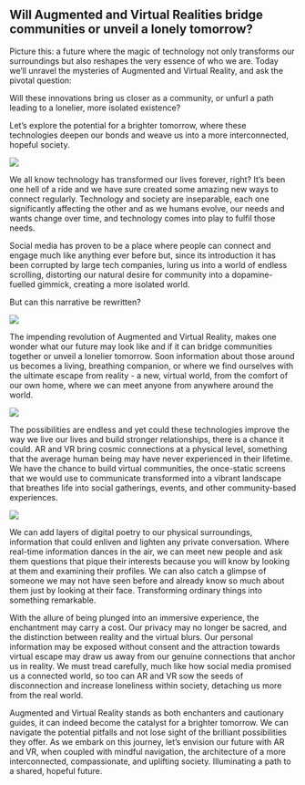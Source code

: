 ## Will Augmented and Virtual Realities bridge communities or unveil a lonely tomorrow?

Picture this: a future where the magic of technology not only transforms our surroundings but also reshapes the very essence of who we are. Today we’ll unravel the mysteries of Augmented and Virtual Reality, and ask the pivotal question:

Will these innovations bring us closer as a community, or unfurl a path leading to a lonelier, more isolated existence?

Let’s explore the potential for a brighter tomorrow, where these technologies deepen our bonds and weave us into a more interconnected, hopeful society.

<div class="left-image-con">
<img src="/img/blogs/3_1.png" />
<div>

We all know technology has transformed our lives forever, right? It’s been one hell of a ride and we have sure created some amazing new ways to connect regularly. Technology and society are inseparable, each one significantly affecting the other and as we humans evolve, our needs and wants change over time, and technology comes into play to fulfil those needs.

Social media has proven to be a place where people can connect and engage much like anything ever before but, since its introduction it has been corrupted by large tech companies, luring us into a world of endless scrolling, distorting our natural desire for community into a dopamine-fuelled gimmick, creating a more isolated world.

But can this narrative be rewritten?

</div>
</div>

<div class="left-image-con">
<img src="/img/blogs/3_2.png" />
<div>

The impending revolution of Augmented and Virtual Reality, makes one wonder what our future may look like and if it can bridge communities together or unveil a lonelier tomorrow. Soon information about those around us becomes a living, breathing companion, or where we find ourselves with the ultimate escape from reality - a new, virtual world, from the comfort of our own home, where we can meet anyone from anywhere around the world.

</div>
</div>

<div class="left-image-con">
<img src="/img/blogs/3_3.png" />
<div>

The possibilities are endless and yet could these technologies improve the way we live our lives and build stronger relationships, there is a chance it could. AR and VR bring cosmic connections at a physical level, something that the average human being may have never experienced in their lifetime. We have the chance to build virtual communities, the once-static screens that we would use to communicate transformed into a vibrant landscape that breathes life into social gatherings, events, and other community-based experiences.

</div>
</div>

<div class="left-image-con">
<img src="/img/blogs/3_4.png" />
<div>

We can add layers of digital poetry to our physical surroundings, information that could enliven and lighten any private conversation. Where real-time information dances in the air, we can meet new people and ask them questions that pique their interests because you will know by looking at them and examining their profiles. We can also catch a glimpse of someone we may not have seen before and already know so much about them just by looking at their face. Transforming ordinary things into something remarkable.

</div>
</div>

With the allure of being plunged into an immersive experience, the enchantment may carry a cost. Our privacy may no longer be sacred, and the distinction between reality and the virtual blurs. Our personal information may be exposed without consent and the attraction towards virtual escape may draw us away from our genuine connections that anchor us in reality. We must tread carefully, much like how social media promised us a connected world, so too can AR and VR sow the seeds of disconnection and increase loneliness within society, detaching us more from the real world.

Augmented and Virtual Reality stands as both enchanters and cautionary guides, it can indeed become the catalyst for a brighter tomorrow. We can navigate the potential pitfalls and not lose sight of the brilliant possibilities they offer. As we embark on this journey, let’s envision our future with AR and VR, when coupled with mindful navigation, the architecture of a more interconnected, compassionate, and uplifting society. Illuminating a path to a shared, hopeful future.

